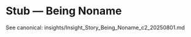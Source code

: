 <!-- status: stub; target: 150+ words -->
<!-- status: stub; target: 150+ words -->
<!-- status: stub; target: 150+ words -->
<!-- status: stub; target: 150+ words -->
# Stub — Being Noname

See canonical: insights/Insight_Story_Being_Noname_c2_20250801.md





